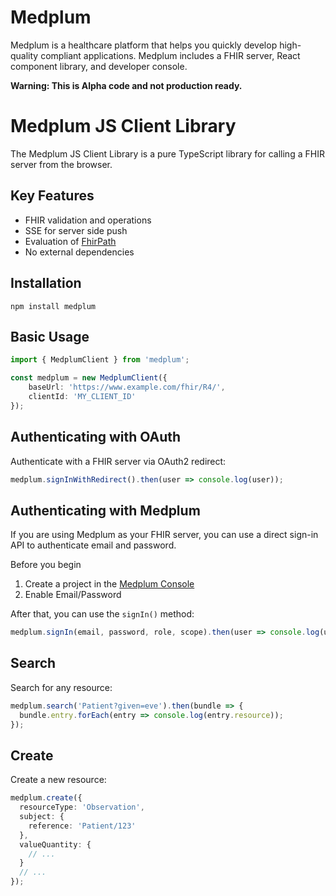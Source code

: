 # Medplum

Medplum is a healthcare platform that helps you quickly develop high-quality compliant applications.  Medplum includes a FHIR server, React component library, and developer console.

**Warning: This is Alpha code and not production ready.**

# Medplum JS Client Library

The Medplum JS Client Library is a pure TypeScript library for calling a FHIR server from the browser.

## Key Features

* FHIR validation and operations
* SSE for server side push
* Evaluation of [FhirPath](https://hl7.org/fhirpath/N1/index.html)
* No external dependencies

## Installation

```
npm install medplum
```

## Basic Usage

```typescript
import { MedplumClient } from 'medplum';

const medplum = new MedplumClient({
    baseUrl: 'https://www.example.com/fhir/R4/',
    clientId: 'MY_CLIENT_ID'
});
```

## Authenticating with OAuth

Authenticate with a FHIR server via OAuth2 redirect:

```typescript
medplum.signInWithRedirect().then(user => console.log(user));
```

## Authenticating with Medplum

If you are using Medplum as your FHIR server, you can use a direct sign-in API to authenticate email and password.

Before you begin

1. Create a project in the [Medplum Console](https://console.medplum.com/)
2. Enable Email/Password

After that, you can use the `signIn()` method:

```typescript
medplum.signIn(email, password, role, scope).then(user => console.log(user));
```

## Search

Search for any resource:

```typescript
medplum.search('Patient?given=eve').then(bundle => {
  bundle.entry.forEach(entry => console.log(entry.resource));
});
```

## Create

Create a new resource:

```typescript
medplum.create({
  resourceType: 'Observation',
  subject: {
    reference: 'Patient/123'
  },
  valueQuantity: {
    // ...
  }
  // ...
});
```

